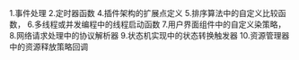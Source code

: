 1.事件处理
2.定时器函数 
4.插件架构的扩展点定义
5.排序算法中的自定义比较函数，
6.多线程或并发编程中的线程启动函数 
7.用户界面组件中的自定义染策略，
8.网络请求处理中的协议解析器 
9.状态机实现中的状态转换触发器
10.资源管理器中的资源释放策略回调